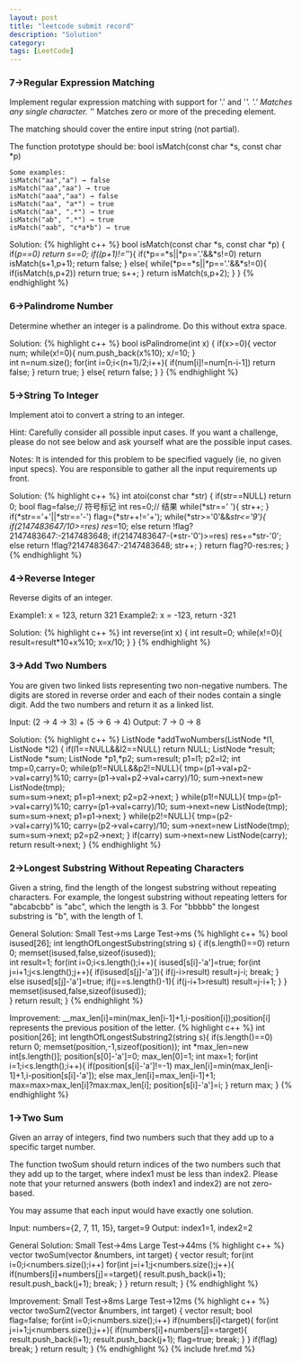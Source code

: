 ```yaml
---
layout: post
title: "leetcode submit record"
description: "Solution"
category: 
tags: [LeetCode]
---
```


### 7->Regular Expression Matching
Implement regular expression matching with support for '.' and '*'.
'.' Matches any single character.
'*' Matches zero or more of the preceding element.

The matching should cover the entire input string (not partial).

The function prototype should be:
bool isMatch(const char *s, const char *p)

	Some examples:
	isMatch("aa","a") → false
	isMatch("aa","aa") → true
	isMatch("aaa","aa") → false
	isMatch("aa", "a*") → true
	isMatch("aa", ".*") → true
	isMatch("ab", ".*") → true
	isMatch("aab", "c*a*b") → true

Solution:
{% highlight c++ %}
bool isMatch(const char *s, const char *p) {
	if(*p==0)
		return *s==0;
	if(*(p+1)!='*'){
		if(*p==*s||*p=='.'&&*s!=0)
			return isMatch(s+1,p+1);
		return false;
	}
	else{
		while(*p==*s||*p=='.'&&*s!=0){
			if(isMatch(s,p+2))
				return true;
			s++;
		}
		return isMatch(s,p+2);
	}
}
{% endhighlight %}

### 6->Palindrome Number
Determine whether an integer is a palindrome. Do this without extra space.

Solution:
{% highlight c++ %}
bool isPalindrome(int x) {
	if(x>=0){
		vector<int> num;
		while(x!=0){
			num.push_back(x%10);
			x/=10;
		}	
		int n=num.size();
		for(int i=0;i<(n+1)/2;i++){
			if(num[i]!=num[n-i-1])
				return false;
		}
		return true;
	}
	else{
		return false;
	}
}
{% endhighlight %}

### 5->String To Integer
Implement atoi to convert a string to an integer.

Hint: Carefully consider all possible input cases. If you want a challenge, please do not see below and ask yourself what are the possible input cases.

Notes: It is intended for this problem to be specified vaguely (ie, no given input specs). You are responsible to gather all the input requirements up front.

Solution:
{% highlight c++ %}
int atoi(const char *str) {
	if(str==NULL)
		return 0;
	bool flag=false;// 符号标记
	int res=0;// 结果
	while(*str==' '){
		str++;
	}
	if(*str=='+'||*str=='-')
		flag=(*str++!='+');
	while(*str>='0'&&*str<='9'){
		if(2147483647/10>=res)
			res*=10;
		else
			return !flag?2147483647:-2147483648;
		if(2147483647-(*str-'0')>=res)
			res+=*str-'0';
		else
			return !flag?2147483647:-2147483648;
		str++;
	}
	return flag?0-res:res; 
}
{% endhighlight %}

### 4->Reverse Integer
Reverse digits of an integer.

Example1: x = 123, return 321
Example2: x = -123, return -321

Solution:
{% highlight c++ %}
int reverse(int x) {
	int result=0;
	while(x!=0){
		result=result*10+x%10;
		x=x/10;
	}
}
{% endhighlight %}

### 3->Add Two Numbers
You are given two linked lists representing two non-negative numbers. The digits are stored in reverse order and each of their nodes contain a single digit. Add the two numbers and return it as a linked list.

Input: (2 -> 4 -> 3) + (5 -> 6 -> 4)
Output: 7 -> 0 -> 8

Solution:
{% highlight c++ %}
ListNode *addTwoNumbers(ListNode *l1, ListNode *l2) {
	if(l1==NULL&&l2==NULL)
		return NULL;
	ListNode *result;
	ListNode *sum;
	ListNode *p1,*p2;
	sum=result;
	p1=l1;
	p2=l2;
	int tmp=0,carry=0;
	while(p1!=NULL&&p2!=NULL){
		tmp=(p1->val+p2->val+carry)%10;
		carry=(p1->val+p2->val+carry)/10;
		sum->next=new ListNode(tmp);	
		sum=sum->next;
		p1=p1->next;
		p2=p2->next;
	}
	while(p1!=NULL){
		tmp=(p1->val+carry)%10;
		carry=(p1->val+carry)/10;
		sum->next=new ListNode(tmp);	
		sum=sum->next;
		p1=p1->next;
	}
	while(p2!=NULL){
		tmp=(p2->val+carry)%10;
		carry=(p2->val+carry)/10;
		sum->next=new ListNode(tmp);	
		sum=sum->next;
		p2=p2->next;
	}
	if(carry)
		sum->next=new ListNode(carry);	
	return result->next;
}
{% endhighlight %}

### 2->Longest Substring Without Repeating Characters

Given a string, find the length of the longest substring without repeating characters. For example, the longest substring without repeating letters for "abcabcbb" is "abc", which the length is 3. For "bbbbb" the longest substring is "b", with the length of 1.

General Solution: Small Test->ms  Large Test->ms
{% highlight c++ %}
bool isused[26];
int lengthOfLongestSubstring(string s) {
	if(s.length()==0)
		return 0;
	memset(isused,false,sizeof(isused));	
	int result=1;
	for(int i=0;i<s.length();i++){
		isused[s[i]-'a']=true;
		for(int j=i+1;j<s.length();j++){
			if(isused[s[j]-'a']){
				if(j-i>result)
					result=j-i;
				break;
			}
			else
				isused[s[j]-'a']=true;
			if(j==s.length()-1){
				if(j-i+1>result)
					result=j-i+1;
			}
		}
		memset(isused,false,sizeof(isused));	
	}
	return result;
}
{% endhighlight %}

Improvement:
__max_len[i]=min(max_len[i-1]+1,i-position[i]);position[i] represents the previous position of the letter.
{% highlight c++ %}
int position[26];
int lengthOfLongestSubstring2(string s){
	if(s.length()==0)
		return 0;
	memset(position,-1,sizeof(position));
	int *max_len=new int[s.length()];
	position[s[0]-'a']=0;
	max_len[0]=1;
	int max=1;
	for(int i=1;i<s.length();i++){
		if(position[s[i]-'a']!=-1)
			max_len[i]=min(max_len[i-1]+1,i-position[s[i]-'a']);
		else
			max_len[i]=max_len[i-1]+1;
		max=max>max_len[i]?max:max_len[i];
		position[s[i]-'a']=i;
	}
	return max;
}
{% endhighlight %}

### 1->Two Sum

Given an array of integers, find two numbers such that they add up to a specific target number.

The function twoSum should return indices of the two numbers such that they add up to the target, where index1 must be less than index2. Please note that your returned answers (both index1 and index2) are not zero-based.

You may assume that each input would have exactly one solution.

Input: numbers={2, 7, 11, 15}, target=9
Output: index1=1, index2=2

General Solution: Small Test->4ms  Large Test->44ms
{% highlight c++ %}
vector<int> twoSum(vector<int> &numbers, int target) {
	vector<int> result;
	for(int i=0;i<numbers.size();i++)
		for(int j=i+1;j<numbers.size();j++){
			if(numbers[i]+numbers[j]==target){
				result.push_back(i+1);
				result.push_back(j+1);
				break;
			}
		}
	return result;
}
{% endhighlight %}

Improvement: Small Test->8ms  Large Test->12ms
{% highlight c++ %}
vector<int> twoSum2(vector<int> &numbers, int target) {
	vector<int> result;
	bool flag=false;
	for(int i=0;i<numbers.size();i++)
		if(numbers[i]<target){
			for(int j=i+1;j<numbers.size();j++){
				if(numbers[i]+numbers[j]==target){
					result.push_back(i+1);
					result.push_back(j+1);
					flag=true;
					break;
				}
			}
			if(flag)
				break;
		}
	return result;
}
{% endhighlight %}
{% include href.md %}

